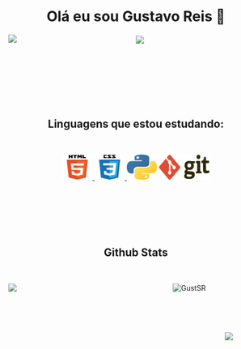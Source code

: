 <h1 align="center"> Olá eu sou Gustavo Reis 👋</h1>

<p align = "center">
<a href="https://github.com/GustSR/github-readme-stats"><img align="left" src="https://github-readme-stats.vercel.app/api?username=GustSR&show_icons=true&theme=gruvbox" /></a>
   
<img align="center" src="https://user-images.githubusercontent.com/109493884/208352321-337abffe-7386-4fe7-837e-46b303a1b9d7.gif"/>

</p>

<br>



<br>
<br>
<br>
<br>
<br>


<h2 align="center">Linguagens que estou estudando:</h2>
<br>
<p align="center">
    <a href="https://www.w3.org/html/" target="_blank"> <img src="https://raw.githubusercontent.com/devicons/devicon/master/icons/html5/html5-original-wordmark.svg" alt="html5" width="60" height="50"/> </a>
    <a href="https://www.w3schools.com/css/" target="_blank"> <img src="https://raw.githubusercontent.com/devicons/devicon/master/icons/css3/css3-original-wordmark.svg" alt="css3" width="60" height="50"/> </a>
    <img src="https://github.com/GustSR/GustSR/blob/main/assets/python.svg" width="60" height="50"/>
    <img src="https://github.com/GustSR/GustSR/blob/main/assets/git.svg" width="100" height="50"/>
      
</p>
<!--
<img src="https://progress-bar.dev/40/?title=python"/>
<img src="https://progress-bar.dev/10/?title=HTML"/>
<img src="https://progress-bar.dev/10/?title=CSS"/>
-->

<br>
<br>
<br>
<br>
<br>

    
<h2 align="center"> Github Stats </h2> 
<br>
<p align="center">
    <a href="https://github.com/GustSR/github-readme-stats"><img align="left" width="42%" src="https://github-readme-stats.vercel.app/api/top-langs/?username=GustSR&layout=compact&theme=tokyonight" /></a><img width="50%" src="https://github-readme-streak-stats.herokuapp.com/?user=GustSR&theme=tokyonight" alt="GustSR" />
</p>
<br>
<br>
<br>

<p align="center">
    <a href="https://github.com/GustSR/github-readme-stats"><img align="right" width="15%" src="https://komarev.com/ghpvc/?                                        username=GustSR&color=brightgreen" /></a><a href="https://github.com/GustSR/github-readme-stats">
</p>




